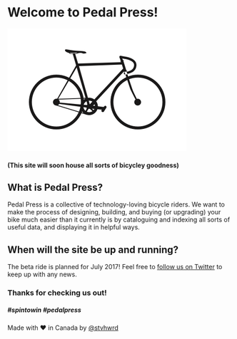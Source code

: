 # Welcome to Pedal Press!

![](pedalpress.png)

#### (This site will soon house all sorts of bicycley goodness)

## What is Pedal Press?

Pedal Press is a collective of technology-loving bicycle riders.  We want to make the process of designing, building, and buying (or upgrading) your bike much easier than it currently is by cataloguing and indexing all sorts of useful data, and displaying it in helpful ways.

## When will the site be up and running?

The beta ride is planned for July 2017!  Feel free to [follow us on Twitter](https://twitter.com/pedal_press) to keep up with any news.

### Thanks for checking us out!

##### #spintowin #pedalpress


Made with :heart: in Canada by [@stvhwrd](https://twitter.com/stvhwrd)
